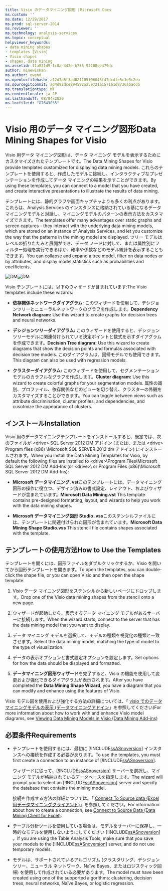 ```yaml
---
title: Visio のデータマイニング図形 |Microsoft Docs
ms.custom: ''
ms.date: 12/29/2017
ms.prod: sql-server-2014
ms.reviewer: ''
ms.technology: analysis-services
ms.topic: conceptual
helpviewer_keywords:
- data mining shapes
- templates [Visio]
- Visio shapes
- shapes, data mining
ms.assetid: 11a821d9-1c0a-442e-b735-92208ce479dc
author: minewiskan
ms.author: owend
ms.openlocfilehash: a12d7d5f3ad021105f06043f47dcdfe5c3e5c2ea
ms.sourcegitcommit: ad4d92dce894592a259721a1571b1d8736abacdb
ms.translationtype: MT
ms.contentlocale: ja-JP
ms.lasthandoff: 08/04/2020
ms.locfileid: "87643035"
---
```

# <a name="data-mining-shapes-for-visio"></a><span data-ttu-id="d1465-102">Visio 用のデータ マイニング図形</span><span class="sxs-lookup"><span data-stu-id="d1465-102">Data Mining Shapes for Visio</span></span>
  <span data-ttu-id="d1465-103">Visio 用データ マイニング図形は、データ マイニング モデルを表示するためにカスタマイズされたテンプレートです。</span><span class="sxs-lookup"><span data-stu-id="d1465-103">The Data Mining Shapes for Visio provide templates customized for displaying data mining models.</span></span> <span data-ttu-id="d1465-104">これらのテンプレートを使用すると、作成したモデルに接続し、インタラクティブなプレゼンテーションを作成してデータ マイニングの結果を示すことができます。</span><span class="sxs-lookup"><span data-stu-id="d1465-104">By using these templates, you can connect to a model that you have created, and create interactive presentations to illustrate the results of data mining.</span></span>  
  
 <span data-ttu-id="d1465-105">テンプレートには、静的グラフや画面キャプチャよりも多くの利点があります。これらは、Analysis Services のインスタンスに格納されている基になるデータマイニングモデルと対話し、マイニングモデルのパターンの表示方法をカスタマイズできます。</span><span class="sxs-lookup"><span data-stu-id="d1465-105">The templates offer many advantages over static graphs and screen captures - they interact with the underlying data mining models, which are stored on an instance of Analysis Services, and let you customize the way that the patterns in the mining model are displayed.</span></span> <span data-ttu-id="d1465-106">ツリー モデルはレベルの折りたたみと展開ができ、データ ノードに対して、または属性別にフィルター処理を実行できるほか、確率や係数などのモデル統計を表示することもできます。</span><span class="sxs-lookup"><span data-stu-id="d1465-106">You can collapse and expand a tree model, filter on data nodes or by attributes, and display model statistics such as probabilities and coefficients.</span></span>  
  
 <span data-ttu-id="d1465-107">![DM](media/dm-stencil.gif "DM")</span><span class="sxs-lookup"><span data-stu-id="d1465-107">![DM](media/dm-stencil.gif "DM")</span></span>  
  
 <span data-ttu-id="d1465-108">Visio テンプレートには、以下のウィザードが含まれています:</span><span class="sxs-lookup"><span data-stu-id="d1465-108">The Visio templates include these wizards:</span></span>  
  
-   <span data-ttu-id="d1465-109">**依存関係ネットワークダイアグラム:** このウィザードを使用して、デシジョンツリーとニューラルネットワークのグラフを作成します。</span><span class="sxs-lookup"><span data-stu-id="d1465-109">**Dependency Network diagram:** Use this wizard to create graphs for decision trees and neural networks.</span></span>  
  
-   <span data-ttu-id="d1465-110">**デシジョンツリーダイアグラム:** このウィザードを使用すると、デシジョンツリーモデルに関連付けられている決定ポイントと数式を示すダイアグラムを作成できます。</span><span class="sxs-lookup"><span data-stu-id="d1465-110">**Decision Tree diagram:** Use this wizard to create diagrams that show the decision points and formulas associated with decision tree models.</span></span> <span data-ttu-id="d1465-111">このダイアグラムは、回帰モデルでも使用できます。</span><span class="sxs-lookup"><span data-stu-id="d1465-111">This diagram can also be used with regression models.</span></span>  
  
-   <span data-ttu-id="d1465-112">**クラスターダイアグラム:** このウィザードを使用して、セグメンテーションモデルのカラフルなグラフを作成します。</span><span class="sxs-lookup"><span data-stu-id="d1465-112">**Cluster diagram:** Use this wizard to create colorful graphs for your segmentation models.</span></span> <span data-ttu-id="d1465-113">属性の識別、プロファイル、依存関係などのビューを切り替え、クラスターの外観をカスタマイズすることができます。</span><span class="sxs-lookup"><span data-stu-id="d1465-113">You can toggle between views such as attribute discrimination, cluster profiles, and dependencies, and cusotmize the appearance of clusters.</span></span>  
  
## <a name="installation"></a><span data-ttu-id="d1465-114">インストール</span><span class="sxs-lookup"><span data-stu-id="d1465-114">Installation</span></span>  
 <span data-ttu-id="d1465-115">Visio 用のデータマイニングテンプレートをインストールすると、既定では、次のファイルが \<drive> SQL Server 2012 DM アドイン (または、または \<drive> Program files (x86) \Microsoft SQL SERVER 2012 dm アドイン) にインストールされます。</span><span class="sxs-lookup"><span data-stu-id="d1465-115">When you install the Data Mining Templates for Visio, by default the following files are installed to \<drive>\Program Files\Microsoft SQL Server 2012 DM Add-Ins (or \<drive>\ or Program Files (x86)\Microsoft SQL Server 2012 DM Add-Ins):</span></span>  
  
-   <span data-ttu-id="d1465-116">**Microsoft データマイニング. vst**このテンプレートには、データマイニング図形の操作に役立つ、デザイン済みの書式設定、レイアウト、およびウィザードが含まれています。</span><span class="sxs-lookup"><span data-stu-id="d1465-116">**Microsoft Data Mining.vst** This template contains pre-designed formatting, layout, and wizards to help you work with the data mining shapes.</span></span>  
  
-   <span data-ttu-id="d1465-117">**Microsoft データマイニング図形 Studio .vss**このステンシルファイルには、テンプレートに関連付けられた図形が含まれています。</span><span class="sxs-lookup"><span data-stu-id="d1465-117">**Microsoft Data Mining Shape Studio.vss** This stencil file contains shapes associated with the template.</span></span>  
  
## <a name="how-to-use-the-templates"></a><span data-ttu-id="d1465-118">テンプレートの使用方法</span><span class="sxs-lookup"><span data-stu-id="d1465-118">How to Use the Templates</span></span>  
 <span data-ttu-id="d1465-119">テンプレートを開くには、図形ファイルをダブルクリックするか、Visio を開いてから図形テンプレートを開きます。</span><span class="sxs-lookup"><span data-stu-id="d1465-119">To open the templates, you can double-click the shape file, or you can open Visio and then open the shape template.</span></span>  
  
1.  <span data-ttu-id="d1465-120">Visio データ マイニング図形をステンシルから新しいページにドロップします。</span><span class="sxs-lookup"><span data-stu-id="d1465-120">Drop one of the Visio data mining shapes from the stencil onto a new page.</span></span>  
  
2.  <span data-ttu-id="d1465-121">ウィザードが起動したら、表示するデータ マイニング モデルがあるサーバーに接続します。</span><span class="sxs-lookup"><span data-stu-id="d1465-121">When the wizard starts, connect to the server that has the data mining model that you want to display.</span></span>  
  
3.  <span data-ttu-id="d1465-122">データ マイニング モデルを選択して、モデルの種類を視覚化の種類と一致させます。</span><span class="sxs-lookup"><span data-stu-id="d1465-122">Select the data mining model, matching the type of model to the type of visualization.</span></span>  
  
4.  <span data-ttu-id="d1465-123">データの表示オプションと書式設定オプションを設定します。</span><span class="sxs-lookup"><span data-stu-id="d1465-123">Set options for how the data should be displayed and formatted.</span></span>  
  
5.  <span data-ttu-id="d1465-124">**データマイニング図形ウィザード**を完了すると、Visio の機能を使用して変更および強化できるダイアグラムが表示されます。</span><span class="sxs-lookup"><span data-stu-id="d1465-124">After you have completed the **Data Mining Shape Wizard**, you have a diagram that you can modify and enhance using the features of Visio.</span></span>  
  
 <span data-ttu-id="d1465-125">Visio モデル図を使用および強化する方法の詳細については、「 [visio でのデータマイニングモデルの表示 &#40;データマイニングアドイン](viewing-data-mining-models-in-visio-data-mining-add-ins.md)」を参照してください&#41;</span><span class="sxs-lookup"><span data-stu-id="d1465-125">For more information about how to work with and enhance Visio model diagrams, see [Viewing Data Mining Models in Visio &#40;Data Mining Add-ins&#41;](viewing-data-mining-models-in-visio-data-mining-add-ins.md)</span></span>  
  
## <a name="requirements"></a><span data-ttu-id="d1465-126">必要条件</span><span class="sxs-lookup"><span data-stu-id="d1465-126">Requirements</span></span>  
  
-   <span data-ttu-id="d1465-127">テンプレートを使用するには、最初に [!INCLUDE[ssASnoversion](../includes/ssasnoversion-md.md)] インスタンスへの接続を作成する必要があります。</span><span class="sxs-lookup"><span data-stu-id="d1465-127">To use the templates, you must first create a connection to an instance of [!INCLUDE[ssASnoversion](../includes/ssasnoversion-md.md)].</span></span>  
  
     <span data-ttu-id="d1465-128">ウィザードに従って、[!INCLUDE[ssASnoversion](../includes/ssasnoversion-md.md)] サーバーを選択し、マイニング モデルが格納されているデータベースを指定します。</span><span class="sxs-lookup"><span data-stu-id="d1465-128">The wizard will prompt you to select an [!INCLUDE[ssASnoversion](../includes/ssasnoversion-md.md)] server and specify the database that contains the mining model.</span></span>  
  
     <span data-ttu-id="d1465-129">接続を作成する方法の詳細については、「 [Connect To Source data &#40;Excel 用データマイニングクライアント&#41;](connect-to-source-data-data-mining-client-for-excel.md)」を参照してください。</span><span class="sxs-lookup"><span data-stu-id="d1465-129">For information about how to create a connection, see [Connect to Source Data &#40;Data Mining Client for Excel&#41;](connect-to-source-data-data-mining-client-for-excel.md).</span></span>  
  
-   <span data-ttu-id="d1465-130">テーブル分析ツールを使用している場合は、モデルをサーバーに保存し、一時的なモデルを使用しないようにしてください [!INCLUDE[ssASnoversion](../includes/ssasnoversion-md.md)] 。</span><span class="sxs-lookup"><span data-stu-id="d1465-130">If you are using the Table Analysis Tools, make sure that you save your models to the [!INCLUDE[ssASnoversion](../includes/ssasnoversion-md.md)] server, and do not use temporary models.</span></span>  
  
-   <span data-ttu-id="d1465-131">モデルは、サポートされているアルゴリズム (クラスタリング、デシジョン ツリー、ニューラル ネットワーク、Naïve Bayes、またはロジスティック回帰) を使用して作成されている必要があります。</span><span class="sxs-lookup"><span data-stu-id="d1465-131">The model must have been created using one of the supported algorithms: clustering, decision trees, neural networks, Naïve Bayes, or logistic regression.</span></span>  
  
  
